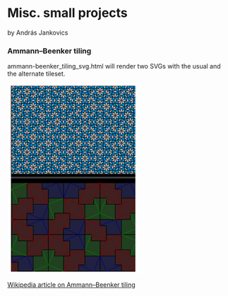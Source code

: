 # Misc. small projects

by András Jankovics

### Ammann–Beenker tiling

ammann-beenker_tiling_svg.html will render two SVGs with the usual and the alternate tileset. 

![Ammann–Beenker tiling](https://github.com/jankovicsandras/misc/blob/master/ammann-beenker_tiling.png)

[Wikipedia article on Ammann–Beenker tiling](https://en.wikipedia.org/wiki/Ammann%E2%80%93Beenker_tiling)
